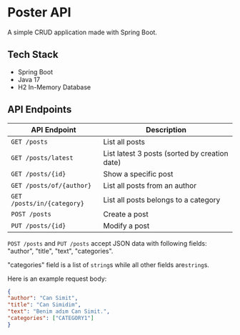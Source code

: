 # Poster API
A simple CRUD application made with Spring Boot.

## Tech Stack
- Spring Boot
- Java 17
- H2 In-Memory Database


## API Endpoints

| API Endpoint               | Description                                   |
|----------------------------|-----------------------------------------------|
| `GET /posts`               | List all posts                                |
| `GET /posts/latest`        | List latest 3 posts (sorted by creation date) |
| `GET /posts/{id}`          | Show a specific post                          |
| `GET /posts/of/{author}`   | List all posts from an author                 |
| `GET /posts/in/{category}` | List all posts belongs to a category          |
| `POST /posts`              | Create a post                                 |
| `PUT /posts/{id}`          | Modify a post                                 |

`POST /posts` and `PUT /posts` accept JSON data with following fields: "author", "title", "text", "categories".

"categories" field is a list of `string`s while all other fields are`string`s.

Here is an example request body:

```json
{
"author": "Can Simit",
"title": "Can Simidim",
"text": "Benim adım Can Simit.",
"categories": ["CATEGORY1"]
}
```

<!--
## Requirements, sort of..

1- CRUD Web Service (h2 veritabani)
     - Create 
     - Update 
     - Delete 
     - Search 
Model
   - Post
      - Author 
      - Title 
      - CreatedAt 
      - UpdatedAt
      - UpdatedBy 
      - Text 
      - Category ["category1", 'category2']



      
- createdBy
Servisler : 
- getPost(id)
-createPost


- updatePost(postbilgileri, username)
- findPostByAuthor()
findPostByCategory(categoryName)


- getLatestPost() en son 3 postu getirsin 

H2 database
-->